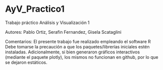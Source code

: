 # AyV_Practico1
Trabajo práctico Análisis y Visualización 1

Autores: Pablo Ortiz, Serafin Fernandez, Gisela Scataglini

Comentarios: El presente trabajo fue realizado empleando el software R
Debe tomarse la precaución a que los paquetes/librerías iniciales estén instaladas.
Adicionalmente, si bien generaron gráficos interactivos (mediante el paquete plotly), los mismos no funcionan en github, por lo que se dejaron estáticos.
